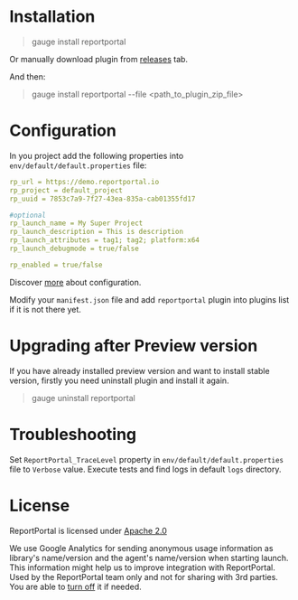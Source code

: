 # Installation

> gauge install reportportal

Or manually download plugin from [releases](https://github.com/reportportal/agent-net-gauge/releases) tab.

And then:
> gauge install reportportal --file <path_to_plugin_zip_file>

# Configuration

In you project add the following properties into `env/default/default.properties` file:
```yml
rp_url = https://demo.reportportal.io
rp_project = default_project
rp_uuid = 7853c7a9-7f27-43ea-835a-cab01355fd17

#optional
rp_launch_name = My Super Project
rp_launch_description = This is description
rp_launch_attributes = tag1; tag2; platform:x64
rp_launch_debugmode = true/false

rp_enabled = true/false
```

Discover [more](https://github.com/reportportal/commons-net/blob/master/docs/Configuration.md) about configuration.

Modify your `manifest.json` file and add `reportportal` plugin into plugins list if it is not there yet.

# Upgrading after Preview version

If you have already installed preview version and want to install stable version, firstly you need uninstall plugin and install it again.

> gauge uninstall reportportal

# Troubleshooting

Set `ReportPortal_TraceLevel` property in `env/default/default.properties` file to `Verbose` value. Execute tests and find logs in default `logs` directory.

# License
ReportPortal is licensed under [Apache 2.0](https://github.com/reportportal/agent-net-nunit/blob/master/LICENSE)

We use Google Analytics for sending anonymous usage information as library's name/version and the agent's name/version when starting launch. This information might help us to improve integration with ReportPortal. Used by the ReportPortal team only and not for sharing with 3rd parties. You are able to [turn off](https://github.com/reportportal/commons-net/blob/master/docs/Configuration.md#analytics) it if needed.
